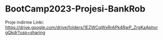 # BootCamp2023-Projesi-BankRob

Proje indirme Linki: 
https://drive.google.com/drive/folders/1EZWCqWxRrAPk4RwP_ZrgKaAphvrgQkdr?usp=sharing
